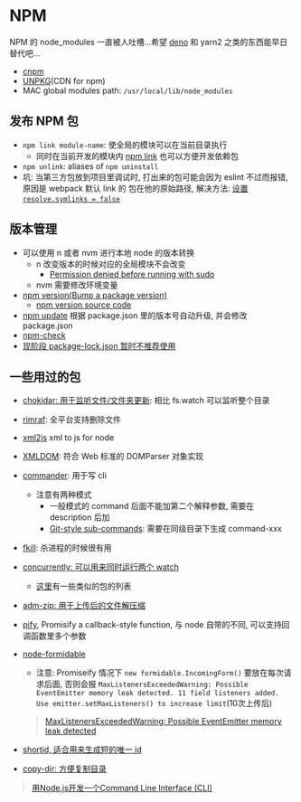 # NPM

NPM 的 node_modules 一直被人吐槽...希望 [deno](https://github.com/denoland/deno) 和 yarn2 之类的东西能早日替代吧...

* [cnpm](https://github.com/cnpm/cnpm)
* [UNPKG](https://unpkg.com)(CDN for npm)
* MAC global modules path:  `/usr/local/lib/node_modules`

## 发布 NPM 包

* `npm link module-name`: 使全局的模块可以在当前目录执行
  * 同时在当前开发的模块内 [npm link](https://docs.npmjs.com/cli/link.html) 也可以方便开发依赖包
* `npm unlink`: aliases of `npm uninstall`
* 坑: 当第三方包放到项目里调试时, 打出来的包可能会因为 eslint 不过而报错, 原因是 webpack 默认 link 的 包在他的原始路径, 解决方法: [设置`resolve.symlinks = false`](https://stackoverflow.com/questions/48410203/webpack-gives-eslint-errors-while-using-npm-link)

## 版本管理

* 可以使用 n 或者 nvm 进行本地 node 的版本转换
  * n 改变版本的时候对应的全局模块不会改变
    * [Permission denied before running with sudo](https://github.com/tj/n/issues/416)
  * nvm 需要修改环境变量
* [npm version(Bump a package version)](https://docs.npmjs.com/cli/version)
  * [npm version source code](https://github.com/npm/npm/blob/latest/lib/version.js)
* [npm update](https://docs.npmjs.com/cli/update) 根据 package.json 里的版本号自动升级, 并会修改 package.json
* [npm-check](https://www.npmjs.com/package/npm-check)
* [现阶段 package-lock.json 暂时不推荐使用](http://harttle.land/2017/11/30/npm-package-lock.html)

## 一些用过的包

* [chokidar: 用于监听文件/文件夹更新](https://www.npmjs.com/package/chokidar): 相比 fs.watch 可以监听整个目录
* [rimraf](https://www.npmjs.com/package/rimraf): 全平台支持删除文件
* [xml2js](https://github.com/Leonidas-from-XIV/node-xml2js) xml to js for node
* [XMLDOM](https://github.com/jindw/xmldom): 符合 Web 标准的 DOMParser 对象实现
* [commander](https://github.com/tj/commander.js): 用于写 cli
  * 注意有两种模式
    * 一般模式的 command 后面不能加第二个解释参数, 需要在 description 后加
    * [Git-style sub-commands](https://github.com/tj/commander.js#git-style-sub-commands): 需要在同级目录下生成 command-xxx
* [fkill](https://github.com/sindresorhus/fkill-cli): 杀进程的时候很有用
* [concurrently: 可以用来同时运行两个 watch](https://github.com/kimmobrunfeldt/concurrently)
  
  * [这里](https://github.com/mysticatea/npm-run-all/issues/10)有一些类似的包的列表
* [adm-zip: 用于上传后的文件解压缩](https://www.npmjs.com/package/adm-zip)
* [pify](https://github.com/sindresorhus/pify), Promisify a callback-style function, 与 node 自带的不同, 可以支持回调函数里多个参数
* [node-formidable](https://github.com/felixge/node-formidable)
  * 注意: Promiseify 情况下 `new formidable.IncomingForm()` 要放在每次请求后面, 否则会报 `MaxListenersExceededWarning: Possible EventEmitter memory leak detected. 11 field listeners added. Use emitter.setMaxListeners() to increase limit`(10次上传后)
  > [MaxListenersExceededWarning: Possible EventEmitter memory leak detected](https://github.com/felixge/node-formidable/issues/422)
* [shortid, 适合用来生成短的唯一 id](https://www.npmjs.com/package/shortid)
* [copy-dir: 方便复制目录](https://www.npmjs.com/package/copy-dir)

> [用Node.js开发一个Command Line Interface (CLI)](https://zhuanlan.zhihu.com/p/38730825)
